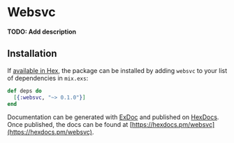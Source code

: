 # Websvc

**TODO: Add description**

## Installation

If [available in Hex](https://hex.pm/docs/publish), the package can be installed
by adding `websvc` to your list of dependencies in `mix.exs`:

```elixir
def deps do
  [{:websvc, "~> 0.1.0"}]
end
```

Documentation can be generated with [ExDoc](https://github.com/elixir-lang/ex_doc)
and published on [HexDocs](https://hexdocs.pm). Once published, the docs can
be found at [https://hexdocs.pm/websvc](https://hexdocs.pm/websvc).

